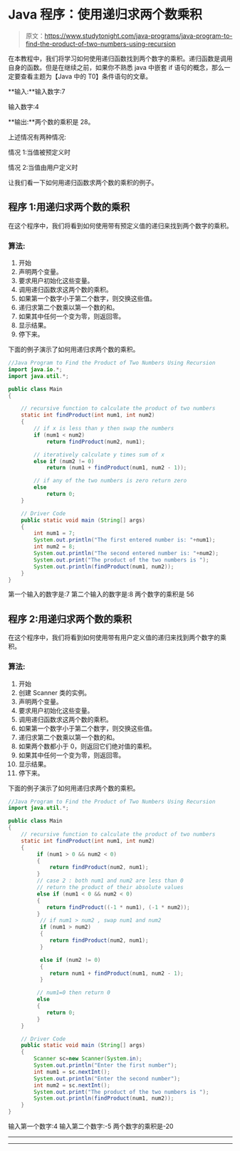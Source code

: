 # Java 程序：使用递归求两个数乘积

> 原文：<https://www.studytonight.com/java-programs/java-program-to-find-the-product-of-two-numbers-using-recursion>

在本教程中，我们将学习如何使用递归函数找到两个数字的乘积。递归函数是调用自身的函数。但是在继续之前，如果你不熟悉 java 中嵌套 if 语句的概念，那么一定要查看主题为【Java 中的 T0】条件语句的文章。

**输入:**输入数字:7

输入数字:4

**输出:**两个数的乘积是 28。

上述情况有两种情况:

情况 1:当值被预定义时

情况 2:当值由用户定义时

让我们看一下如何用递归函数求两个数的乘积的例子。

## 程序 1:用递归求两个数的乘积

在这个程序中，我们将看到如何使用带有预定义值的递归来找到两个数字的乘积。

### 算法:

1.  开始
2.  声明两个变量。
3.  要求用户初始化这些变量。
4.  调用递归函数求这两个数的乘积。
5.  如果第一个数字小于第二个数字，则交换这些值。
6.  递归求第二个数乘以第一个数的和。
7.  如果其中任何一个变为零，则返回零。
8.  显示结果。
9.  停下来。

下面的例子演示了如何用递归求两个数的乘积。

```java
//Java Program to Find the Product of Two Numbers Using Recursion
import java.io.*;
import java.util.*;

public class Main 
{

    // recursive function to calculate the product of two numbers
    static int findProduct(int num1, int num2)
    {
        // if x is less than y then swap the numbers
        if (num1 < num2)
            return findProduct(num2, num1);

        // iteratively calculate y times sum of x
        else if (num2 != 0)
            return (num1 + findProduct(num1, num2 - 1));

        // if any of the two numbers is zero return zero
        else
            return 0;
    }

    // Driver Code
    public static void main (String[] args)
    {
        int num1 = 7;
        System.out.println("The first entered number is: "+num1); 
        int num2 = 8;
        System.out.println("The second entered number is: "+num2); 
        System.out.print("The product of the two numbers is "); 
        System.out.println(findProduct(num1, num2)); 
    }
}
```

第一个输入的数字是:7
第二个输入的数字是:8
两个数字的乘积是 56

## 程序 2:用递归求两个数的乘积

在这个程序中，我们将看到如何使用带有用户定义值的递归来找到两个数字的乘积。

### 算法:

1.  开始
2.  创建 Scanner 类的实例。
3.  声明两个变量。
4.  要求用户初始化这些变量。
5.  调用递归函数求这两个数的乘积。
6.  如果第一个数字小于第二个数字，则交换这些值。
7.  递归求第二个数乘以第一个数的和。
8.  如果两个数都小于 0，则返回它们绝对值的乘积。
9.  如果其中任何一个变为零，则返回零。
10.  显示结果。
11.  停下来。

下面的例子演示了如何用递归求两个数的乘积。

```java
//Java Program to Find the Product of Two Numbers Using Recursion
import java.util.*;

public class Main 
{
    // recursive function to calculate the product of two numbers
    static int findProduct(int num1, int num2)
    {
         if (num1 > 0 && num2 < 0) 
         {
             return findProduct(num2, num1);
         }
         // case 2 : both num1 and num2 are less than 0
         // return the product of their absolute values
         else if (num1 < 0 && num2 < 0) 
         {
            return findProduct((-1 * num1), (-1 * num2));
         }
          // if num1 > num2 , swap num1 and num2 
          if (num1 > num2) 
          {
             return findProduct(num2, num1);
          }

          else if (num2 != 0) 
          {
             return num1 + findProduct(num1, num2 - 1);
          }

         // num1=0 then return 0
         else 
         {
            return 0;
         }
    }

    // Driver Code
    public static void main (String[] args)
    {
        Scanner sc=new Scanner(System.in);
        System.out.println("Enter the first number"); 
        int num1 = sc.nextInt();
        System.out.println("Enter the second number"); 
        int num2 = sc.nextInt();
        System.out.print("The product of the two numbers is "); 
        System.out.println(findProduct(num1, num2)); 
    }
}
```

输入第一个数字:4
输入第二个数字:-5
两个数字的乘积是-20

* * *

* * *